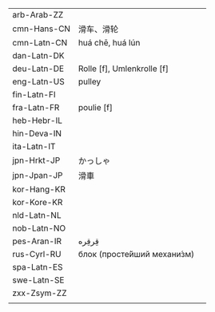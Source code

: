 | | | |
|-|-|-|
| arb-Arab-ZZ |  |  |
| cmn-Hans-CN | 滑车、滑轮 |  |
| cmn-Latn-CN | huá chē, huá lún |  |
| dan-Latn-DK |  |  |
| deu-Latn-DE | Rolle [f], Umlenkrolle [f] |  |
| eng-Latn-US | pulley |  |
| fin-Latn-FI |  |  |
| fra-Latn-FR | poulie [f] |  |
| heb-Hebr-IL |  |  |
| hin-Deva-IN |  |  |
| ita-Latn-IT |  |  |
| jpn-Hrkt-JP | かっしゃ |  |
| jpn-Jpan-JP | 滑車 |  |
| kor-Hang-KR |  |  |
| kor-Kore-KR |  |  |
| nld-Latn-NL |  |  |
| nob-Latn-NO |  |  |
| pes-Aran-IR | قِرقِره |  |
| rus-Cyrl-RU | блок (просте́йший механи́зм) |  |
| spa-Latn-ES |  |  |
| swe-Latn-SE |  |  |
| zxx-Zsym-ZZ |  |  |
|  |  |  |
